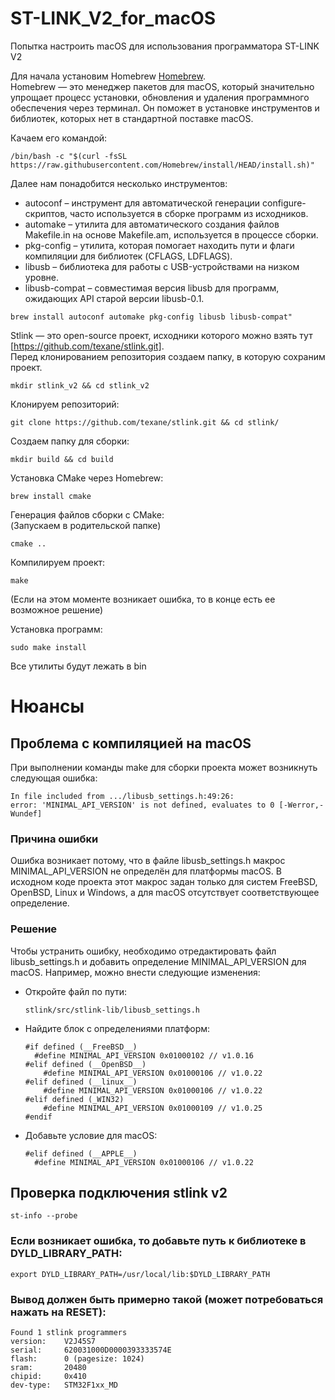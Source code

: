 # ST-LINK_V2_for_macOS
Попытка настроить macOS для использования программатора ST-LINK V2 

Для начала установим Homebrew [Homebrew](https://brew.sh/).  
Homebrew — это менеджер пакетов для macOS, который значительно упрощает процесс установки, обновления и удаления программного обеспечения через терминал. Он поможет в установке инструментов и библиотек, которых нет в стандартной поставке macOS.

Качаем его командой:

```
/bin/bash -c "$(curl -fsSL https://raw.githubusercontent.com/Homebrew/install/HEAD/install.sh)"
```

Далее нам понадобится несколько инструментов:
- autoconf – инструмент для автоматической генерации configure-скриптов, часто используется в сборке программ из исходников.
- automake – утилита для автоматического создания файлов Makefile.in на основе Makefile.am, используется в процессе сборки.
- pkg-config – утилита, которая помогает находить пути и флаги компиляции для библиотек (CFLAGS, LDFLAGS).
- libusb – библиотека для работы с USB-устройствами на низком уровне.
- libusb-compat – совместимая версия libusb для программ, ожидающих API старой версии libusb-0.1.
  
```
brew install autoconf automake pkg-config libusb libusb-compat"
```

Stlink — это open-source проект, исходники которого можно взять тут [https://github.com/texane/stlink.git].  
Перед клонированием репозитория создаем папку, в которую сохраним проект.  

```
mkdir stlink_v2 && cd stlink_v2
```

Клонируем репозиторий:

```
git clone https://github.com/texane/stlink.git && cd stlink/
```

Создаем папку для сборки:  

```
mkdir build && cd build
```

Установка CMake через Homebrew:

```
brew install cmake
```

Генерация файлов сборки с CMake:  
(Запускаем в родительской папке)

```
cmake ..
```

Компилируем проект:

```
make
```
(Если на этом моменте возникает ошибка, то в конце есть ее возможное решение)


Установка программ:

```
sudo make install
```

Все утилиты будут лежать в bin


# Нюансы 
## Проблема с компиляцией на macOS
При выполнении команды make для сборки проекта может возникнуть следующая ошибка:

```
In file included from .../libusb_settings.h:49:26:
error: 'MINIMAL_API_VERSION' is not defined, evaluates to 0 [-Werror,-Wundef]
```
### Причина ошибки
Ошибка возникает потому, что в файле libusb_settings.h макрос MINIMAL_API_VERSION не определён для платформы macOS. В исходном коде проекта этот макрос задан только для систем FreeBSD, OpenBSD, Linux и Windows, а для macOS отсутствует соответствующее определение.

### Решение
Чтобы устранить ошибку, необходимо отредактировать файл libusb_settings.h и добавить определение MINIMAL_API_VERSION для macOS. Например, можно внести следующие изменения:

- Откройте файл по пути:
  ```
  stlink/src/stlink-lib/libusb_settings.h
  ```
- Найдите блок с определениями платформ:
  ```
  #if defined (__FreeBSD__)
    #define MINIMAL_API_VERSION 0x01000102 // v1.0.16
  #elif defined (__OpenBSD__)
      #define MINIMAL_API_VERSION 0x01000106 // v1.0.22
  #elif defined (__linux__)
      #define MINIMAL_API_VERSION 0x01000106 // v1.0.22
  #elif defined (_WIN32)
      #define MINIMAL_API_VERSION 0x01000109 // v1.0.25
  #endif
  ```
- Добавьте условие для macOS:
  ```
  #elif defined (__APPLE__)
    #define MINIMAL_API_VERSION 0x01000106 // v1.0.22
  ```

## Проверка подключения stlink v2

  ```
 st-info --probe
  ```

### Если возникает ошибка, то добавьте путь к библиотеке в DYLD_LIBRARY_PATH:

  ```
 export DYLD_LIBRARY_PATH=/usr/local/lib:$DYLD_LIBRARY_PATH
  ```
### Вывод должен быть примерно такой (может потребоваться нажать на RESET):

  ```
Found 1 stlink programmers
  version:    V2J45S7
  serial:     620031000D0000393333574E
  flash:      0 (pagesize: 1024)
  sram:       20480
  chipid:     0x410
  dev-type:   STM32F1xx_MD
  ```
